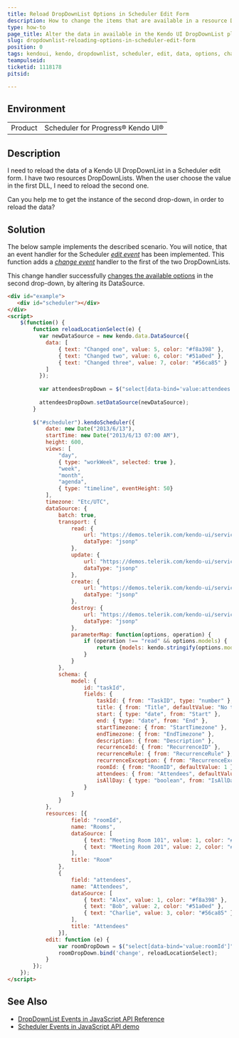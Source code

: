 ```yaml
---
title: Reload DropDownList Options in Scheduler Edit Form
description: How to change the items that are available in a resource DropDownList on Scheduler edit form
type: how-to
page_title: Alter the data in available in the Kendo UI DropDownList placed on Scheduler edit form
slug: dropdownlist-reloading-options-in-scheduler-edit-form
position: 0
tags: kendoui, kendo, dropdownlist, scheduler, edit, data, options, change
teampulseid:
ticketid: 1118178
pitsid:

---
```


## Environment
<table>
 <tr>
  <td>Product</td>
  <td>Scheduler for Progress® Kendo UI®</td>
 </tr>
</table>


## Description
I need to reload the data of a Kendo UI DropDownList in a Scheduler edit form. I have two resources DropDownLists. When the user choose the value in the first DLL, I need to reload the second one.

Can you help me to get the instance of the second drop-down, in order to reload the data?

## Solution
The below sample implements the described scenario. You will notice, that an event handler for the Scheduler [*edit event*](http://docs.telerik.com/kendo-ui/api/javascript/ui/scheduler#events-edit) has been implemented. This function adds a [*change event*](http://docs.telerik.com/kendo-ui/api/javascript/ui/dropdownlist#events-change) handler to the first of the two DropDownLists.  

This change handler successfully [changes the available options](http://docs.telerik.com/kendo-ui/api/javascript/ui/dropdownlist#methods-setDataSource) in the second drop-down, by altering its DataSource. 

````html
<div id="example">
   <div id="scheduler"></div>
</div>
<script>
	$(function() {
		function reloadLocationSelect(e) {
		  var newDataSource = new kendo.data.DataSource({
			data: [
				{ text: "Changed one", value: 5, color: "#f8a398" },
				{ text: "Changed two", value: 6, color: "#51a0ed" },
				{ text: "Changed three", value: 7, color: "#56ca85" }
			]
		  });
		  
		  var attendeesDropDown = $("select[data-bind='value:attendees']").getKendoDropDownList();
		  
		  attendeesDropDown.setDataSource(newDataSource);
		}
	  
		$("#scheduler").kendoScheduler({
			date: new Date("2013/6/13"),
			startTime: new Date("2013/6/13 07:00 AM"),
			height: 600,
			views: [
				"day",
				{ type: "workWeek", selected: true },
				"week",
				"month",
				"agenda",
				{ type: "timeline", eventHeight: 50}
			],
			timezone: "Etc/UTC",
			dataSource: {
				batch: true,
				transport: {
					read: {
						url: "https://demos.telerik.com/kendo-ui/service/tasks",
						dataType: "jsonp"
					},
					update: {
						url: "https://demos.telerik.com/kendo-ui/service/meetings/update",
						dataType: "jsonp"
					},
					create: {
						url: "https://demos.telerik.com/kendo-ui/service/meetings/create",
						dataType: "jsonp"
					},
					destroy: {
						url: "https://demos.telerik.com/kendo-ui/service/meetings/destroy",
						dataType: "jsonp"
					},
					parameterMap: function(options, operation) {
						if (operation !== "read" && options.models) {
							return {models: kendo.stringify(options.models)};
						}
					}
				},
				schema: {
					model: {
						id: "taskId",
						fields: {
							taskId: { from: "TaskID", type: "number" },
							title: { from: "Title", defaultValue: "No title", validation: { required: true } },
							start: { type: "date", from: "Start" },
							end: { type: "date", from: "End" },
							startTimezone: { from: "StartTimezone" },
							endTimezone: { from: "EndTimezone" },
							description: { from: "Description" },
							recurrenceId: { from: "RecurrenceID" },
							recurrenceRule: { from: "RecurrenceRule" },
							recurrenceException: { from: "RecurrenceException" },
							roomId: { from: "RoomID", defaultValue: 1 },
							attendees: { from: "Attendees", defaultValue: 1 },
							isAllDay: { type: "boolean", from: "IsAllDay" }
						}
					}
				}
			},
			resources: [{
					field: "roomId",
					name: "Rooms",
					dataSource: [
						{ text: "Meeting Room 101", value: 1, color: "#6eb3fa" },
						{ text: "Meeting Room 201", value: 2, color: "#f58a8a" }
					],
					title: "Room"
				},
				{
					field: "attendees",
					name: "Attendees",
					dataSource: [
						{ text: "Alex", value: 1, color: "#f8a398" },
						{ text: "Bob", value: 2, color: "#51a0ed" },
						{ text: "Charlie", value: 3, color: "#56ca85" }
					],
					title: "Attendees"
				}],
			edit: function (e) {
				var roomDropDown = $("select[data-bind='value:roomId']").getKendoDropDownList();
				roomDropDown.bind('change', reloadLocationSelect);
			}
		});
	});
</script>
````

## See Also

* [DropDownList Events in JavaScript API Reference](http://docs.telerik.com/kendo-ui/api/javascript/ui/dropdownlist#events)
* [Scheduler Events in JavaScript API demo](http://docs.telerik.com/kendo-ui/api/javascript/ui/scheduler#events)


